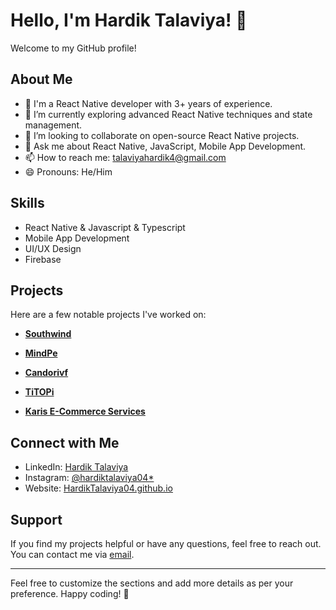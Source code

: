 # Hello, I'm Hardik Talaviya! 👋

Welcome to my GitHub profile!

## About Me

- 🔭 I'm a React Native developer with 3+ years of experience.
- 🌱 I’m currently exploring advanced React Native techniques and state management.
- 👯 I’m looking to collaborate on open-source React Native projects.
- 💬 Ask me about React Native, JavaScript, Mobile App Development.
- 📫 How to reach me: talaviyahardik4@gmail.com
- 😄 Pronouns: He/Him

## Skills

- React Native & Javascript & Typescript
- Mobile App Development
- UI/UX Design
- Firebase

## Projects

Here are a few notable projects I've worked on:

- **[Southwind](https://play.google.com/store/apps/details?id=com.root.southwind&hl=en)**

- **[MindPe](https://play.google.com/store/search?q=mindpe&c=apps&hl=en-IN)**

- **[Candorivf](https://play.google.com/store/apps/details?id=com.candorivf&hl=en-IN)**

- **[TiTOPi](https://play.google.com/store/apps/details?id=com.titopi.customer&hl=en)**

- **[Karis E-Commerce Services](https://play.google.com/store/apps/developer?id=Karis+E-Commerce+Services&hl=en)**

## Connect with Me

- LinkedIn: [Hardik Talaviya](https://www.linkedin.com/in/hardikt-developer/)
- Instagram: [@hardiktalaviya04\*](https://www.instagram.com/hardik_talaviya44)
- Website: [HardikTalaviya04.github.io](https://hardiktalaviya04.github.io/HardikTalaviya/)

## Support

If you find my projects helpful or have any questions, feel free to reach out. You can contact me via [email](mailto:talaviyahardik4@gmail.com).

---

Feel free to customize the sections and add more details as per your preference. Happy coding! 🚀
